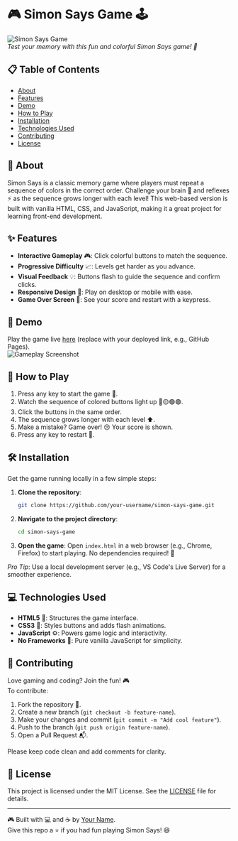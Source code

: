 # 🎮 Simon Says Game 🕹️

![Simon Says Game](https://via.placeholder.com/800x400.png?text=Simon+Says+Game)  
*Test your memory with this fun and colorful Simon Says game! 🎲*

## 📋 Table of Contents
- [About](#about)
- [Features](#features)
- [Demo](#demo)
- [How to Play](#how-to-play)
- [Installation](#installation)
- [Technologies Used](#technologies-used)
- [Contributing](#contributing)
- [License](#license)

## 🎯 About
Simon Says is a classic memory game where players must repeat a sequence of colors in the correct order. Challenge your brain 🧠 and reflexes ⚡ as the sequence grows longer with each level! This web-based version is built with vanilla HTML, CSS, and JavaScript, making it a great project for learning front-end development.

## ✨ Features
- **Interactive Gameplay** 🎮: Click colorful buttons to match the sequence.
- **Progressive Difficulty** 📈: Levels get harder as you advance.
- **Visual Feedback** 💡: Buttons flash to guide the sequence and confirm clicks.
- **Responsive Design** 📱: Play on desktop or mobile with ease.
- **Game Over Screen** 🏁: See your score and restart with a keypress.

## 🌟 Demo
Play the game live [here](#) (replace with your deployed link, e.g., GitHub Pages).  
![Gameplay Screenshot](https://via.placeholder.com/600x300.png?text=Gameplay+Screenshot)

## 🎲 How to Play
1. Press any key to start the game 🚀.
2. Watch the sequence of colored buttons light up 🔴🟡🟢🟣.
3. Click the buttons in the same order.
4. The sequence grows longer with each level ⬆️.
5. Make a mistake? Game over! 😢 Your score is shown.
6. Press any key to restart 🔄.

## 🛠️ Installation
Get the game running locally in a few simple steps:

1. **Clone the repository**:
   ```bash
   git clone https://github.com/your-username/simon-says-game.git
   ```
2. **Navigate to the project directory**:
   ```bash
   cd simon-says-game
   ```
3. **Open the game**:
   Open `index.html` in a web browser (e.g., Chrome, Firefox) to start playing. No dependencies required! 🎉

*Pro Tip*: Use a local development server (e.g., VS Code's Live Server) for a smoother experience.

## 💻 Technologies Used
- **HTML5** 📝: Structures the game interface.
- **CSS3** 🎨: Styles buttons and adds flash animations.
- **JavaScript** ⚙️: Powers game logic and interactivity.
- **No Frameworks** 🚀: Pure vanilla JavaScript for simplicity.

## 🤝 Contributing
Love gaming and coding? Join the fun! 🎮  
To contribute:
1. Fork the repository 🍴.
2. Create a new branch (`git checkout -b feature-name`).
3. Make your changes and commit (`git commit -m "Add cool feature"`).
4. Push to the branch (`git push origin feature-name`).
5. Open a Pull Request 📬.

Please keep code clean and add comments for clarity.

## 📜 License
This project is licensed under the MIT License. See the [LICENSE](LICENSE) file for details.

---

🎮 Built with 💻 and ☕ by [Your Name](https://github.com/your-username).  
Give this repo a ⭐ if you had fun playing Simon Says! 😄
